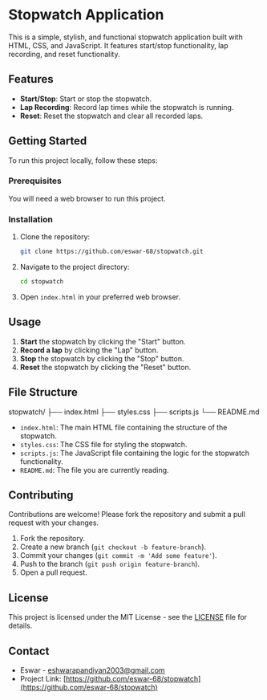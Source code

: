 # Stopwatch Application

This is a simple, stylish, and functional stopwatch application built with HTML, CSS, and JavaScript. It features start/stop functionality, lap recording, and reset functionality.

## Features

- **Start/Stop**: Start or stop the stopwatch.
- **Lap Recording**: Record lap times while the stopwatch is running.
- **Reset**: Reset the stopwatch and clear all recorded laps.

## Getting Started

To run this project locally, follow these steps:

### Prerequisites

You will need a web browser to run this project.

### Installation

1. Clone the repository:
    ```bash
    git clone https://github.com/eswar-68/stopwatch.git
    ```
2. Navigate to the project directory:
    ```bash
    cd stopwatch
    ```
3. Open `index.html` in your preferred web browser.

## Usage

1. **Start** the stopwatch by clicking the "Start" button.
2. **Record a lap** by clicking the "Lap" button.
3. **Stop** the stopwatch by clicking the "Stop" button.
4. **Reset** the stopwatch by clicking the "Reset" button.

## File Structure
stopwatch/
├── index.html
├── styles.css
├── scripts.js
└── README.md

- `index.html`: The main HTML file containing the structure of the stopwatch.
- `styles.css`: The CSS file for styling the stopwatch.
- `scripts.js`: The JavaScript file containing the logic for the stopwatch functionality.
- `README.md`: The file you are currently reading.

## Contributing

Contributions are welcome! Please fork the repository and submit a pull request with your changes.

1. Fork the repository.
2. Create a new branch (`git checkout -b feature-branch`).
3. Commit your changes (`git commit -m 'Add some feature'`).
4. Push to the branch (`git push origin feature-branch`).
5. Open a pull request.

## License

This project is licensed under the MIT License - see the [LICENSE](LICENSE) file for details.

## Contact

- Eswar - [eshwarapandiyan2003@gmail.com](mailto:eshwarapandiyan2003@gmail.com)
- Project Link: [https://github.com/eswar-68/stopwatch](https://github.com/eswar-68/stopwatch)
